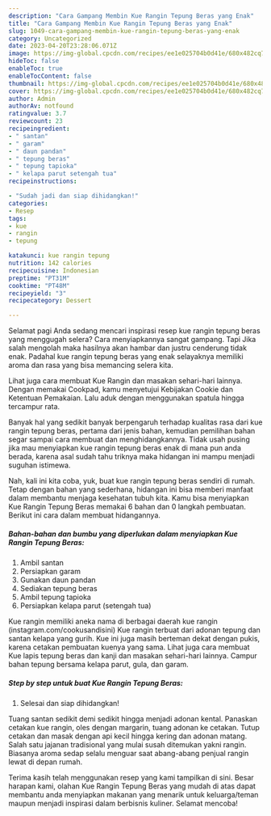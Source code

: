 ```yaml
---
description: "Cara Gampang Membin Kue Rangin Tepung Beras yang Enak"
title: "Cara Gampang Membin Kue Rangin Tepung Beras yang Enak"
slug: 1049-cara-gampang-membin-kue-rangin-tepung-beras-yang-enak
category: Uncategorized
date: 2023-04-20T23:28:06.071Z
image: https://img-global.cpcdn.com/recipes/ee1e025704b0d41e/680x482cq70/kue-rangin-tepung-beras-foto-resep-utama.jpg
hideToc: false
enableToc: true
enableTocContent: false
thumbnail: https://img-global.cpcdn.com/recipes/ee1e025704b0d41e/680x482cq70/kue-rangin-tepung-beras-foto-resep-utama.jpg
cover: https://img-global.cpcdn.com/recipes/ee1e025704b0d41e/680x482cq70/kue-rangin-tepung-beras-foto-resep-utama.jpg
author: Admin
authorAv: notfound
ratingvalue: 3.7
reviewcount: 23
recipeingredient:
- " santan"
- " garam"
- " daun pandan"
- " tepung beras"
- " tepung tapioka"
- " kelapa parut setengah tua"
recipeinstructions:

- "Sudah jadi dan siap dihidangkan!"
categories:
- Resep
tags:
- kue
- rangin
- tepung

katakunci: kue rangin tepung 
nutrition: 142 calories
recipecuisine: Indonesian
preptime: "PT31M"
cooktime: "PT48M"
recipeyield: "3"
recipecategory: Dessert

---
```



Selamat pagi Anda sedang mencari inspirasi resep kue rangin tepung beras yang menggugah selera? Cara menyiapkannya sangat gampang. Tapi Jika salah mengolah maka hasilnya akan hambar dan justru cenderung tidak enak. Padahal kue rangin tepung beras yang enak selayaknya memiliki aroma dan rasa yang bisa memancing selera kita.


Lihat juga cara membuat Kue Rangin dan masakan sehari-hari lainnya. Dengan memakai Cookpad, kamu menyetujui Kebijakan Cookie dan Ketentuan Pemakaian. Lalu aduk dengan menggunakan spatula hingga tercampur rata.

Banyak hal yang sedikit banyak berpengaruh terhadap kualitas rasa dari kue rangin tepung beras, pertama dari jenis bahan, kemudian pemilihan bahan segar sampai cara membuat dan menghidangkannya. Tidak usah pusing jika mau menyiapkan kue rangin tepung beras enak di mana pun anda berada, karena asal sudah tahu triknya maka hidangan ini mampu menjadi suguhan istimewa.


Nah, kali ini kita coba, yuk, buat kue rangin tepung beras sendiri di rumah. Tetap dengan bahan yang sederhana, hidangan ini bisa memberi manfaat dalam membantu menjaga kesehatan tubuh kita. Kamu bisa menyiapkan Kue Rangin Tepung Beras memakai 6 bahan dan 0 langkah pembuatan. Berikut ini cara dalam membuat hidangannya.

<!--inarticleads1-->

##### Bahan-bahan dan bumbu yang diperlukan dalam menyiapkan Kue Rangin Tepung Beras:

1. Ambil  santan
1. Persiapkan  garam
1. Gunakan  daun pandan
1. Sediakan  tepung beras
1. Ambil  tepung tapioka
1. Persiapkan  kelapa parut (setengah tua)


Kue rangin memiliki aneka nama di berbagai daerah kue rangin (instagram.com/cookusandisini) Kue rangin terbuat dari adonan tepung dan santan kelapa yang gurih. Kue ini juga masih berteman dekat dengan pukis, karena cetakan pembuatan kuenya yang sama. Lihat juga cara membuat Kue lapis tepung beras dan kanji dan masakan sehari-hari lainnya. Campur bahan tepung bersama kelapa parut, gula, dan garam. 

<!--inarticleads2-->

##### Step by step untuk buat Kue Rangin Tepung Beras:


1. Selesai dan siap dihidangkan!

Tuang santan sedikit demi sedikit hingga menjadi adonan kental. Panaskan cetakan kue rangin, oles dengan margarin, tuang adonan ke cetakan. Tutup cetakan dan masak dengan api kecil hingga kering dan adonan matang. Salah satu jajanan tradisional yang mulai susah ditemukan yakni rangin. Biasanya aroma sedap selalu menguar saat abang-abang penjual rangin lewat di depan rumah. 

Terima kasih telah menggunakan resep yang kami tampilkan di sini. Besar harapan kami, olahan Kue Rangin Tepung Beras yang mudah di atas dapat membantu anda menyiapkan makanan yang menarik untuk keluarga/teman maupun menjadi inspirasi dalam berbisnis kuliner. Selamat mencoba!
